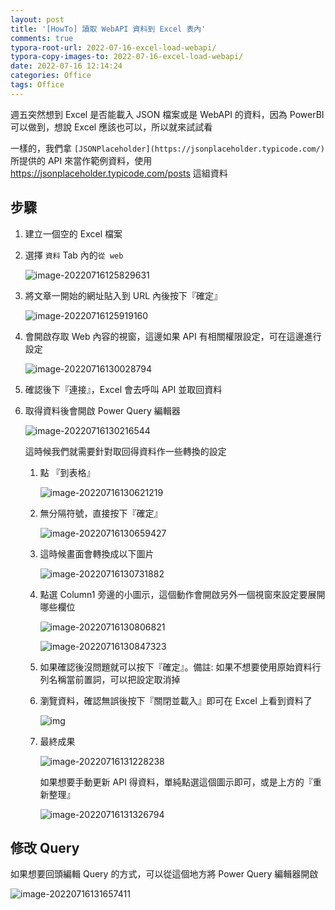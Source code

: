 ```yaml
---
layout: post
title: '[HowTo] 讀取 WebAPI 資料到 Excel 表內'
comments: true
typora-root-url: 2022-07-16-excel-load-webapi/
typora-copy-images-to: 2022-07-16-excel-load-webapi/
date: 2022-07-16 12:14:24
categories: Office
tags: Office
---
```


週五突然想到 Excel 是否能載入 JSON 檔案或是 WebAPI 的資料，因為 PowerBI 可以做到，想說 Excel 應該也可以，所以就來試試看

<!-- more -->

一樣的，我們拿 `[JSONPlaceholder](https://jsonplaceholder.typicode.com/)` 所提供的 API 來當作範例資料，使用 https://jsonplaceholder.typicode.com/posts 這組資料

## 步驟

1. 建立一個空的 Excel 檔案

2. 選擇 `資料` Tab 內的`從 web`

   ![image-20220716125829631](image-20220716125829631.png)

3. 將文章一開始的網址貼入到 URL 內後按下『確定』

   ![image-20220716125919160](image-20220716125919160.png)

4. 會開啟存取 Web 內容的視窗，這邊如果 API 有相關權限設定，可在這邊進行設定

   ![image-20220716130028794](image-20220716130028794.png)

5. 確認後下『連接』，Excel 會去呼叫 API 並取回資料

6. 取得資料後會開啟 Power Query 編輯器

   ![image-20220716130216544](image-20220716130216544.png)

   這時候我們就需要針對取回得資料作一些轉換的設定

   1. 點 『到表格』

      ![image-20220716130621219](image-20220716130621219.png)

   2. 無分隔符號，直接按下『確定』

      ![image-20220716130659427](image-20220716130659427.png)

   3. 這時候畫面會轉換成以下圖片

      ![image-20220716130731882](image-20220716130731882.png)

   4. 點選 Column1 旁邊的小圖示，這個動作會開啟另外一個視窗來設定要展開哪些欄位

      ![image-20220716130806821](image-20220716130806821.png)

      ![image-20220716130847323](image-20220716130847323.png)

   5. 如果確認後沒問題就可以按下『確定』。備註: 如果不想要使用原始資料行列名稱當前置詞，可以把設定取消掉

   6. 瀏覽資料，確認無誤後按下『關閉並載入』即可在 Excel 上看到資料了

      ![img](/SNAGHTML34f9708.PNG)

   7. 最終成果

      ![image-20220716131228238](image-20220716131228238.png)

      如果想要手動更新 API 得資料，單純點選這個圖示即可，或是上方的『重新整理』

      ![image-20220716131326794](image-20220716131326794.png)



## 修改 Query

如果想要回頭編輯 Query 的方式，可以從這個地方將 Power Query 編輯器開啟

![image-20220716131657411](image-20220716131657411.png)





